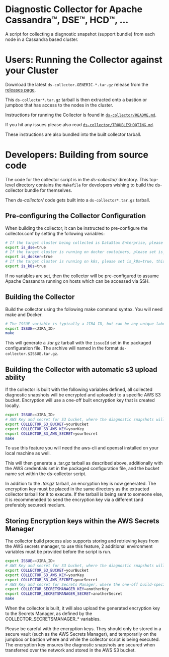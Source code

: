 # Diagnostic Collector for Apache Cassandra&trade;, DSE&trade;, HCD&trade;, …

A script for collecting a diagnostic snapshot (support bundle) from each node in a Cassandra based cluster.


# Users: Running the Collector against your Cluster

Download the latest `ds-collector.GENERIC-*.tar.gz` release from the [releases page](https://github.com/datastax/diagnostic-collection/releases).

This `ds-collector*.tar.gz` tarball is then extracted onto a bastion or jumpbox that has access to the nodes in the cluster.

Instructions for running the Collector is found in [`ds-collector/README.md`](https://github.com/datastax/diagnostic-collection/blob/master/ds-collector/README.md).

If you hit any issues please also read [`ds-collector/TROUBLESHOOTING.md`](https://github.com/datastax/diagnostic-collection/blob/master/ds-collector/TROUBLESHOOTING.md).

These instructions are also bundled into the built collector tarball.


# Developers: Building from source code

The code for the collector script is in the _ds-collector/_ directory.  This top-level directory contains the `Makefile` for developers wishing to build the ds-collector bundle for themselves.

Then _ds-collector/_ code gets built into a `ds-collector*.tar.gz` tarball.



## Pre-configuring the Collector Configuration
When building the collector, it can be instructed to pre-configure the collector.conf by setting the following variables:

```bash
# If the target cluster being collected is DataStax Enterprise, please set is_dse=true, otherwise it will assume Apache Cassandra.
export is_dse=true
# If the target cluster is running on docker containers, please set is_docker=true, this will result in the script issuing commands via docker and not ssh.
export is_docker=true
# If the target cluster is running on k8s, please set is_k8s=true, this will result in the script issueing commands via kubectl and not ssh.
export is_k8s=true
```

If no variables are set, then the collector will be pre-configured to assume Apache Cassandra running on hosts which can be accessed via SSH.


## Building the Collector
Build the collector using the following make command syntax. You will need make and Docker.

```bash
# The ISSUE variable is typically a JIRA ID, but can be any unique label
export ISSUE=<JIRA_ID>
make
```

This will generate a _.tar.gz_ tarball with the `issueId` set in the packaged configuration file. The archive will named in the format `ds-collector.$ISSUE.tar.gz`.


## Building the Collector with automatic s3 upload ability

If the collector is built with the following variables defined, all collected diagnostic snapshots will be encrypted and uploaded to a specific AWS S3 bucket. Encryption will use a one-off built encryption key that is created locally.

```bash
export ISSUE=<JIRA_ID>
# AWS Key and secret for S3 bucket, where the diagnostic snapshots will be uploaded to
export COLLECTOR_S3_BUCKET=yourBucket
export COLLECTOR_S3_AWS_KEY=yourKey
export COLLECTOR_S3_AWS_SECRET=yourSecret
make
```

To use this feature you will need the aws-cli and openssl installed on your local machine as well.

This will then generate a .tar.gz tarball as described above, additionally with the AWS credentials set in the packaged configuration file, and the bucket name set within the ds-collector script.

In addition to the _.tar.gz_ tarball, an encryption key is now generated. The encryption key must be placed in the same directory as the extracted collector tarball for it to execute. If the tarball is being sent to someone else, it is recommeneded to send the encryption key via a different (and preferably secured) medium.


## Storing Encryption keys within the AWS Secrets Manager
The collector build process also supports storing and retrieving keys from the AWS secrets manager, to use this feature, 2 additional environment variables must be provided before the script is run.

```bash
export ISSUE=<JIRA_ID>
# AWS Key and secret for S3 bucket, where the diagnostic snapshots will be uploaded to
export COLLECTOR_S3_BUCKET=yourBucket
export COLLECTOR_S3_AWS_KEY=yourKey
export COLLECTOR_S3_AWS_SECRET=yourSecret
# AWS Key and secret for Secrets Manager, where the one-off build-specific encryption key will be stored
export COLLECTOR_SECRETSMANAGER_KEY=anotherKey
export COLLECTOR_SECRETSMANAGER_SECRET=anotherSecret
make
```

When the collector is built, it will also upload the generated encryption key to the Secrets Manager, as defined by the COLLECTOR_SECRETSMANAGER_* variables.

Please be careful with the encryption keys. They should only be stored in a secure vault (such as the AWS Secrets Manager), and temporarily on the jumpbox or bastion where and while the collector script is being executed. The encryption key ensures the diagnostic snapshots are secured when transferred over the network and stored in the AWS S3 bucket.


